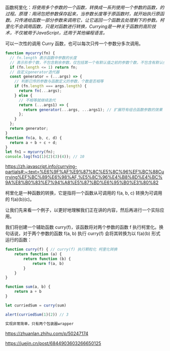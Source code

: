 函数柯里化：*将使用多个参数的一个函数，转换成一系列使用一个参数的函数，的过程。原理：用闭包把参数保存起来，当参数长度等于原函数时，就开始执行原函数。只传递给函数一部分参数来调用它，让它返回一个函数去处理剩下的参数。柯里化不会调用函数，只是对函数进行转换，Currying是一种关于函数的高阶技术，不仅被用于JavaScript，还用于其他编程语言。*

可以一次性的调用 Curry 函数，也可以每次只传一个参数分多次调用。


```js
function mycurry(fn) {
  // fn.length 表示函数中参数的长度
  // 表示形参个数，不包含剩余参数，仅包括第一个有默认值之前的参数个数，不包含有默认值的参数。
  if (fn.length <= 1) return fn;
  // 自定义generator迭代器
  const generator = (...args) => {
    // 判断已传的参数与函数定义的参数，个数是否相等
    if (fn.length === args.length) {
      return fn(...args);
    } else {
      // 不相等就继续迭代
      return (...args1) => {
        return generator(...args, ...args1); // 扩展符有组合函数参数的效果
      };
    }
  };
  return generator;
}
function fn(a, b, c, d) {
  return a + b + c + d;
}
let fn1 = mycurry(fn);
console.log(fn1(1)(2)(3)(4)); // 10

```

https://zh.javascript.info/currying-partials#:~:text=%E6%9F%AF%E9%87%8C%E5%8C%96%EF%BC%88Currying%EF%BC%89%E6%98%AF,%E5%8C%96%E4%B8%8D%E4%BC%9A%E8%B0%83%E7%94%A8%E5%87%BD%E6%95%B0%E3%80%82


柯里化是一种函数的转换，它是指将一个函数从可调用的 f(a, b, c) 转换为可调用的 f(a)(b)(c)。


让我们先来看一个例子，以更好地理解我们正在讲的内容，然后再进行一个实际应用。

我们将创建一个辅助函数 curry(f)，该函数将对两个参数的函数 f 执行柯里化。换句话说，对于两个参数的函数 f(a, b) 执行 curry(f) 会将其转换为以 f(a)(b) 形式运行的函数：

```js
function curry(f) { // curry(f) 执行颗粒化 柯里化转换
    return function (a) {
        return function (b) {
            return f(a, b)
        }
    }
}

function sum(a, b) {
    return a + b
}

let curriedSum = curry(sum)

alert(curriedSum(1)(2)) // 3

实现非常简单，只有两个包装器wrapper


```

https://zhuanlan.zhihu.com/p/50247174

https://juejin.cn/post/6844903603266650125
